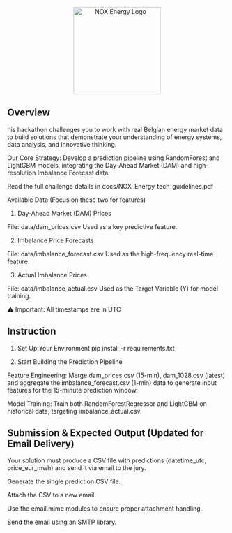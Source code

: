 <p align="center">
  <img src="docs/NOX_logo.png" alt="NOX Energy Logo" height="200">
</p>


## Overview
his hackathon challenges you to work with real Belgian energy market data to build solutions that demonstrate your understanding of energy systems, data analysis, and innovative thinking.

Our Core Strategy: Develop a prediction pipeline using RandomForest and LightGBM models, integrating the Day-Ahead Market (DAM) and high-resolution Imbalance Forecast data.

Read the full challenge details in docs/NOX_Energy_tech_guidelines.pdf

Available Data (Focus on these two for features)

1. Day-Ahead Market (DAM) Prices

File: data/dam_prices.csv
Used as a key predictive feature.

2. Imbalance Price Forecasts

File: data/imbalance_forecast.csv
Used as the high-frequency real-time feature.

3. Actual Imbalance Prices

File: data/imbalance_actual.csv
Used as the Target Variable (Y) for model training.

⚠️ Important: All timestamps are in UTC


## Instruction 
1. Set Up Your Environment
pip install -r requirements.txt

2. Start Building the Prediction Pipeline

Feature Engineering: Merge dam_prices.csv (15-min), dam_1028.csv (latest) and aggregate the imbalance_forecast.csv (1-min) data to generate input features for the 15-minute prediction window.

Model Training: Train both RandomForestRegressor and LightGBM on historical data, targeting imbalance_actual.csv.


## Submission & Expected Output (Updated for Email Delivery)

Your solution must produce a CSV file with predictions (datetime_utc, price_eur_mwh) and send it via email to the jury.

Generate the single prediction CSV file.

Attach the CSV to a new email.

Use the email.mime modules to ensure proper attachment handling.

Send the email using an SMTP library.

